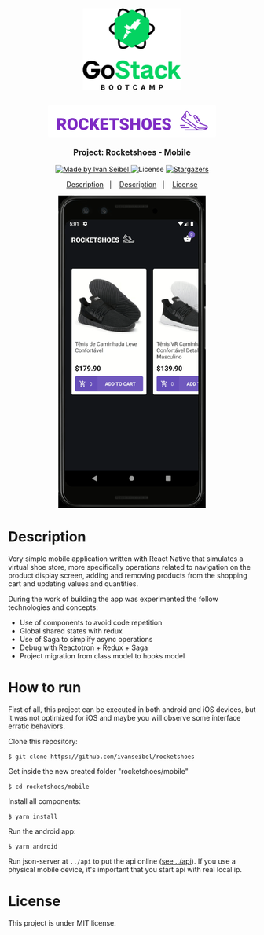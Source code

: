 <h1 align="center">
    <img alt="GoStack" src="https://github.com/ivanseibel/assets/blob/master/img/gostack10/bootcamp-header.png?raw=true" width="200px" />
</h1>

<h3 align="center">
  <img src="https://github.com/ivanseibel/assets/blob/master/img/rocketshoes/logo-purple-342x65.png?raw=true" alt="Rocketshoes logo" style="border-radius: 2px;">
  <p>
    Project: Rocketshoes - Mobile
  </p>
</h3>

<p align="center">
  <a href="https://github.com/ivanseibel">
    <img alt="Made by Ivan Seibel" src="https://img.shields.io/badge/Made%20by-Ivan%20Seibel-blue">
  </a>

  <img alt="License" src="https://img.shields.io/github/license/ivanseibel/gostack10-challenge01?color=blue">

  <a href="https://github.com/ivanseibel/gostack10-challenge01/stargazers">
    <img alt="Stargazers" src="https://img.shields.io/github/stars/ivanseibel/rocketshoes">
  </a>
</p>

<p align="center">
  <a href="#description">Description</a>&nbsp;&nbsp;&nbsp;|&nbsp;&nbsp;&nbsp;
  <a href="#demo">Description</a>&nbsp;&nbsp;&nbsp;|&nbsp;&nbsp;&nbsp;
  <a href="#license">License</a>
</p>

<p align="center">
<img src="https://github.com/ivanseibel/assets/blob/master/img/rocketshoes/rocketshoes-mobile-demo.gif?raw=true" alt="Rocketshoes Mobile App Demo"
style="width: 300px;"
>
</p>


# Description

Very simple mobile application written with React Native that simulates a virtual shoe store, more specifically operations related to navigation on the product display screen, adding and removing products from the shopping cart and updating values and quantities.

During the work of building the app was experimented the follow technologies and concepts:

- Use of components to avoid code repetition
- Global shared states with redux
- Use of Saga to simplify async operations
- Debug with Reactotron + Redux + Saga
- Project migration from class model to hooks model

# How to run

First of all, this project can be executed in both android and iOS devices, but it was not optimized for iOS and maybe you will observe some interface erratic behaviors.

Clone this repository:
```
$ git clone https://github.com/ivanseibel/rocketshoes
```

Get inside the new created folder "rocketshoes/mobile"
```
$ cd rocketshoes/mobile
```

Install all components:
```
$ yarn install
```

Run the android app:
```
$ yarn android
```


Run json-server at `../api` to put the api online ([see ../api](https://github.com/ivanseibel/rocketshoes/tree/master/api)). If you use a physical mobile device, it's important that you start api with real local ip.



# License

This project is under MIT license.
